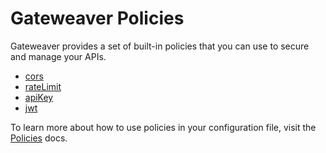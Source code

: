 # Gateweaver Policies

Gateweaver provides a set of built-in policies that you can use to secure and manage your APIs.

- [cors](https://gateweaver.io/docs/configuration/policies/cors)
- [rateLimit](https://gateweaver.io/docs/configuration/policies/rate-limit)
- [apiKey](https://gateweaver.io/docs/configuration/policies/api-key)
- [jwt](https://gateweaver.io/docs/configuration/policies/jwt)

To learn more about how to use policies in your configuration file, visit the [Policies](https://gateweaver.io/docs/category/policies) docs.
